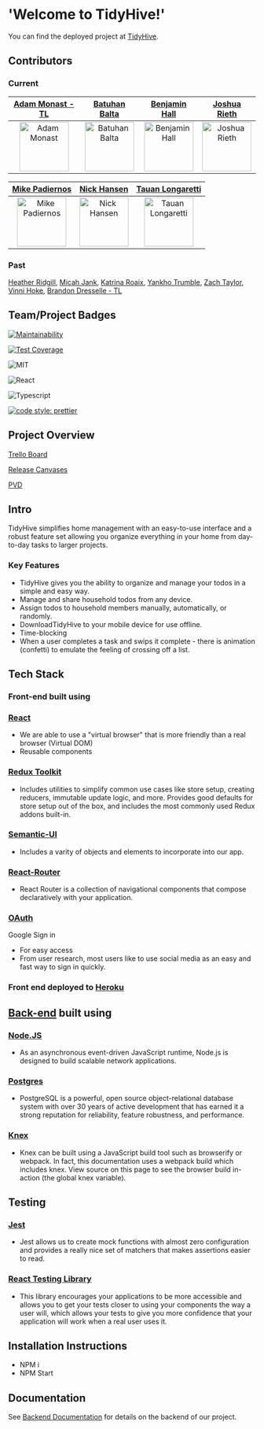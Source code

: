 # 'Welcome to TidyHive!'

You can find the deployed project at [TidyHive](https://stage-homerun-fe.herokuapp.com/).

## Contributors

### Current

| [Adam Monast - TL](https://github.com/Adammonast) | [Batuhan Balta](https://github.com/baltabatuhan) | [Benjamin Hall](https://github.com/BenHall-7) | [Joshua Rieth](https://github.com/Bobj2018) |
| :---: | :---: | :---: | :---: |
| <img alt="Adam Monast" src="https://avatars2.githubusercontent.com/Adammonast" width=100 height=100/> | <img alt="Batuhan Balta" src="https://avatars2.githubusercontent.com/baltabatuhan" width=100 height=100/> | <img alt="Benjamin Hall" src="https://avatars2.githubusercontent.com/BenHall-7" width=100 height=100/> | <img alt="Joshua Rieth" src="https://avatars2.githubusercontent.com/Bobj2018" width=100 height=100/> |

| [Mike Padiernos](https://github.com/mikepadiernos) | [Nick Hansen](https://github.com/Hansen-Nick) | [Tauan Longaretti](https://github.com/tauanlongaretti) |
| :---: | :---: | :---: |
| <img alt="Mike Padiernos" src="https://avatars2.githubusercontent.com/mikepadiernos" width=100 height=100/> | <img alt="Nick Hansen" src="https://avatars2.githubusercontent.com/Hansen-Nick" width=100 height=100/> | <img alt="Tauan Longaretti" src="https://avatars2.githubusercontent.com/tauanlongaretti" width=100 height=100/> |

### Past

[Heather Ridgill](https://github.com/Heather-Ridgill), [Micah Jank](https://github.com/MicahJank), [Katrina Roaix](https://github.com/kroaix), [Yankho Trumble](https://github.com/Mayankho), [Zach Taylor](https://github.com/zbtaylor), [Vinni Hoke](https://github.com/vinnihoke), [Brandon Dresselle - TL](https://github.com/BDesselle)

## Team/Project Badges

[![Maintainability](https://api.codeclimate.com/v1/badges/9d4df6969072940d2a54/maintainability)](https://codeclimate.com/github/Lambda-School-Labs/homerun-fe/maintainability)

[![Test Coverage](https://api.codeclimate.com/v1/badges/9d4df6969072940d2a54/test_coverage)](https://codeclimate.com/github/Lambda-School-Labs/homerun-fe/test_coverage)

![MIT](https://img.shields.io/packagist/l/doctrine/orm.svg)

![React](https://img.shields.io/badge/react-v16.7.0--alpha.2-blue.svg)

![Typescript](https://img.shields.io/npm/types/typescript.svg?style=flat)

[![code style: prettier](https://img.shields.io/badge/code_style-prettier-ff69b4.svg?style=flat-square)](https://github.com/prettier/prettier)

<!-- 🚫 more info on using badges [here](https://github.com/badges/shields) -->

## Project Overview

[Trello Board](https://trello.com/b/0rLfcI3P/labs-pt11-homerun)

[Release Canvases](https://www.notion.so/3aace866789645e28bf7201e51caf7ab?v=6f422e13816b4053ba28a617be2fc9d7)

[PVD](https://www.notion.so/Tidy-Hive-12ed145a14c1426492108b0558e6d64b)

## Intro

TidyHive simplifies home management with an easy-to-use interface and a robust feature set allowing you organize everything in your home from day-to-day tasks to larger projects.

### Key Features

- TidyHive gives you the ability to organize and manage your todos in a simple and easy way.
- Manage and share household todos from any device.
- Assign todos to household members manually, automatically, or randomly.
- DownloadTidyHive to your mobile device for use offline.
- Time-blocking
- When a user completes a task and swips it complete - there is animation (confetti) to emulate the feeling of crossing off a list.

## Tech Stack

### Front-end built using

### [React](https://reactjs.org/)

- We are able to use a "virtual browser" that is more friendly than a real browser (Virtual DOM)
- Reusable components

### [Redux Toolkit](https://redux-toolkit.js.org/)

- Includes utilities to simplify common use cases like store setup, creating reducers, immutable update logic, and more. Provides good defaults for store setup out of the box, and includes the most commonly used Redux addons built-in.

### [Semantic-UI](https://react.semantic-ui.com/)

- Includes a varity of objects and elements to incorporate into our app.

### [React-Router](https://reacttraining.com/react-router/)

- React Router is a collection of navigational components that compose declaratively with your application.

### [OAuth](https://www.okta.com/resources/whitepaper-pre-built-identity-solution/?utm_campaign=search_google_amer_multiple_ao_ciam_exact&utm_medium=cpc&utm_source=google&utm_term=oauth&utm_page={url}&gclid=CjwKCAjw7e_0BRB7EiwAlH-goM5hGQ3CoE8czHcm1fEVW-DV78Lcn-jU4aA2l-_qhJ5utpy7u6LgPhoCrJgQAvD_BwE)

Google Sign in

- For easy access
- From user research, most users like to use social media as an easy and fast way to sign in quickly.

### Front end deployed to [Heroku](www.heroku.com)

## [Back-end](https://github.com/Lambda-School-Labs/homerun-be) built using

### [Node.JS](https://nodejs.org/en/)

- As an asynchronous event-driven JavaScript runtime, Node.js is designed to build scalable network applications.

### [Postgres](https://www.postgresql.org/)

- PostgreSQL is a powerful, open source object-relational database system with over 30 years of active development that has earned it a strong reputation for reliability, feature robustness, and performance.

### [Knex](https://www.npmjs.com/package/knex)

- Knex can be built using a JavaScript build tool such as browserify or webpack. In fact, this documentation uses a webpack build which includes knex. View source on this page to see the browser build in-action (the global knex variable).

## Testing

### [Jest](https://jestjs.io/docs/en/tutorial-react)

- Jest allows us to create mock functions with almost zero configuration and provides a really nice set of matchers that makes assertions easier to read.

### [React Testing Library](https://testing-library.com/docs/react-testing-library/intro)

- This library encourages your applications to be more accessible and allows you to get your tests closer to using your components the way a user will, which allows your tests to give you more confidence that your application will work when a real user uses it.

## Installation Instructions

- NPM i
- NPM Start

## Documentation

See [Backend Documentation](https://github.com/Lambda-School-Labs/homerun-be/blob/master/README.md) for details on the backend of our project.
